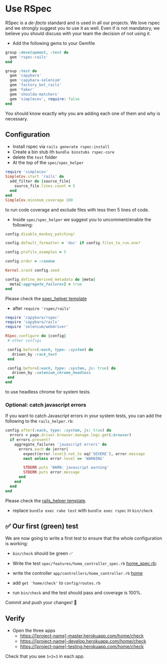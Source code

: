 # Use RSpec

RSpec is a *de-facto* standard and is used in all our projects.
We love rspec and we strongly suggest you to use it as well.
Even if is not mandatory, we believe you should discuss with your team the decision of not using it.

* Add the following gems to your Gemfile

```ruby
group :development, :test do
  gem 'rspec-rails'
end

group :test do
  gem 'capybara'
  gem 'capybara-selenium'
  gem 'factory_bot_rails'
  gem 'faker'
  gem 'shoulda-matchers'
  gem 'simplecov', require: false
end
```

You should know exactly why you are adding each one of them and why is necessary.

## Configuration

* Install rspec via `rails generate rspec:install`
* Create a bin stub ith `bundle binstubs rspec-core`
* delete the `test` folder
* At the top of the `spec/spec_helper`

```ruby
require 'simplecov'
SimpleCov.start 'rails' do
  add_filter do |source_file|
    source_file.lines.count < 5
  end
end
SimpleCov.minimum_coverage 100
```

to run code coverage and exclude files with less then 5 lines of code.

* Inside `spec/spec_helper` we suggest you to uncomment/enable the following:

```ruby
config.disable_monkey_patching!

config.default_formatter = 'doc' if config.files_to_run.one?

config.profile_examples = 5

config.order = :random

Kernel.srand config.seed

config.define_derived_metadata do |meta|
  meta[:aggregate_failures] = true
end
```

Please check the [spec_helper template](../templates/spec/spec_helper.rb)

* after `require 'rspec/rails'`

```ruby
require 'capybara/rspec'
require 'capybara/rails'
require 'selenium/webdriver'

RSpec.configure do |config|
 # other configs

 config.before(:each, type: :system) do
   driven_by :rack_test
 end

 config.before(:each, type: :system, js: true) do
   driven_by :selenium_chrome_headless
 end
end
```

to use headless chrome for system tests.

### Optional: catch javascript errors

If you want to catch Javascript errors in your system tests, you can add the following to the `rails_helper.rb`:

```ruby
config.after(:each, type: :system, js: true) do
  errors = page.driver.browser.manage.logs.get(:browser)
  if errors.present?
    aggregate_failures 'javascript errors' do
      errors.each do |error|
        expect(error.level).not_to eq('SEVERE'), error.message
        next unless error.level == 'WARNING'

        STDERR.puts 'WARN: javascript warning'
        STDERR.puts error.message
      end
    end
  end
end
```

Please check the [rails_helper template](../templates/spec/rails_helper.rb).

* replace `bundle exec rake test` with `bundle exec rspec` in `bin/check`

## :white_check_mark: Our first (green) test

We are now going to write a first test to ensure that the whole configuration is working:

* `bin/check` should be green :white_check_mark:
* Write the test `spec/features/home_controller_spec.rb` [home_spec.rb](../templates/spec/features/home_controller_spec.rb):
* write the controller `app/controllers/home_controller.rb` [home](../templates/app/controllers/home_controller.rb)
* add `get 'home/check'` to `config/routes.rb`

* run `bin/check` and the test should pass and coverage is 100%.

Commit and push your changes! :tada:

## Verify

* Open the three apps
  * <https://[project-name]-master.herokuapp.com/home/check>
  * <https://[project-name]-develop.herokuapp.com/home/check>
  * <https://[project-name]-testing.herokuapp.com/home/check>

Check that you see `1+2=3` in each app.

